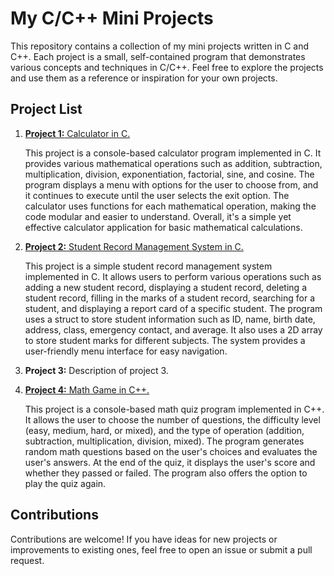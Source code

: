 # My C/C++ Mini Projects

This repository contains a collection of my mini projects written in C and C++. Each project is a small, self-contained program that demonstrates various concepts and techniques in C/C++. Feel free to explore the projects and use them as a reference or inspiration for your own projects.

## Project List

1. [**Project 1:** Calculator in C.](Simple_Calculator.c)

   This project is a console-based calculator program implemented in C. It provides various mathematical operations such as addition, subtraction, multiplication, division, exponentiation, factorial, sine, and cosine. The program displays a menu with options for the user to choose from, and it continues to execute until the user selects the exit option. The calculator uses functions for each mathematical operation, making the code modular and easier to understand. Overall, it's a simple yet effective calculator application for basic mathematical calculations.
   
3. [**Project 2:** Student Record Management System in C.](Studnet_Record_Management_System.c)

   This project is a simple student record management system implemented in C. It allows users to perform various operations such as adding a new student record, displaying a student record, deleting a student record, filling in the marks of a student record, searching for a student, and displaying a report card of a specific student. The program uses a struct to store student information such as ID, name, birth date, address, class, emergency contact, and average. It also uses a 2D array to store student marks for different subjects. The system provides a user-friendly menu interface for easy navigation.

   
5. **Project 3:** Description of project 3.
6. [**Project 4:** Math Game in C++.](Simple_Math_Game.cpp)

   This project is a console-based math quiz program implemented in C++. It allows the user to choose the number of questions, the difficulty level (easy, medium, hard, or mixed), and the type of operation (addition, subtraction, multiplication, division, mixed). The program generates random math questions based on the user's choices and evaluates the user's answers. At the end of the quiz, it displays the user's score and whether they passed or failed. The program also offers the option to play the quiz again.


## Contributions

Contributions are welcome! If you have ideas for new projects or improvements to existing ones, feel free to open an issue or submit a pull request.
